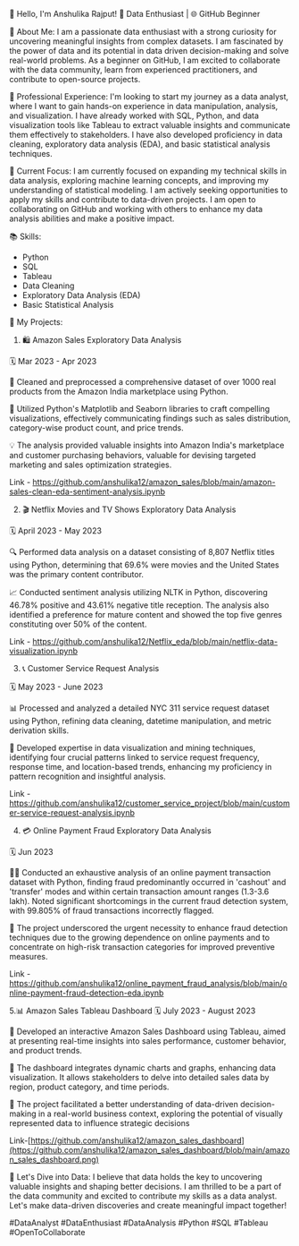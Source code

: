 👋 Hello, I'm Anshulika Rajput!
🧠 Data Enthusiast | 🌐 GitHub Beginner

🔬 About Me:
I am a passionate data enthusiast with a strong curiosity for uncovering meaningful insights from complex datasets. I am fascinated by the power of data and its potential in data driven decision-making and solve real-world problems. As a beginner on GitHub, I am excited to collaborate with the data community, learn from experienced practitioners, and contribute to open-source projects.

💼 Professional Experience:
I'm looking to start my journey as a data analyst, where I want to gain hands-on experience in data manipulation, analysis, and visualization. I have already worked with SQL, Python, and data visualization tools like Tableau to extract valuable insights and communicate them effectively to stakeholders. I have also developed proficiency in data cleaning, exploratory data analysis (EDA), and basic statistical analysis techniques.

🌱 Current Focus:
I am currently focused on expanding my technical skills in data analysis, exploring machine learning concepts, and improving my understanding of statistical modeling. I am actively seeking opportunities to apply my skills and contribute to data-driven projects. I am open to collaborating on GitHub and working with others to enhance my data analysis abilities and make a positive impact.

📚 Skills:
- Python
- SQL
- Tableau
- Data Cleaning
- Exploratory Data Analysis (EDA)
- Basic Statistical Analysis





🚀 My Projects:

1. 🛍️ Amazon Sales Exploratory Data Analysis

🗓️ Mar 2023 - Apr 2023

🧹 Cleaned and preprocessed a comprehensive dataset of over 1000 real products from the Amazon India marketplace using Python.

🎨 Utilized Python's Matplotlib and Seaborn libraries to craft compelling visualizations, effectively communicating findings such as sales distribution, category-wise product count, and price trends.

💡 The analysis provided valuable insights into Amazon India's marketplace and customer purchasing behaviors, valuable for devising targeted marketing and sales optimization strategies.

Link - https://github.com/anshulika12/amazon_sales/blob/main/amazon-sales-clean-eda-sentiment-analysis.ipynb


2. 🎬 Netflix Movies and TV Shows Exploratory Data Analysis

🗓️ April 2023 - May 2023

🔍 Performed data analysis on a dataset consisting of 8,807 Netflix titles using Python, determining that 69.6% were movies and the United States was the primary content contributor.

📈 Conducted sentiment analysis utilizing NLTK in Python, discovering 46.78% positive and 43.61% negative title reception. The analysis also identified a preference for mature content and showed the top five genres constituting over 50% of the content.

Link - https://github.com/anshulika12/Netflix_eda/blob/main/netflix-data-visualization.ipynb


3. 📞 Customer Service Request Analysis

🗓️ May 2023 - June 2023

📊 Processed and analyzed a detailed NYC 311 service request dataset using Python, refining data cleaning, datetime manipulation, and metric derivation skills.

🧠 Developed expertise in data visualization and mining techniques, identifying four crucial patterns linked to service request frequency, response time, and location-based trends, enhancing my proficiency in pattern recognition and insightful analysis.

Link - https://github.com/anshulika12/customer_service_project/blob/main/customer-service-request-analysis.ipynb




4. 💳 Online Payment Fraud Exploratory Data Analysis

🗓️ Jun 2023

🕵️‍♀️ Conducted an exhaustive analysis of an online payment transaction dataset with Python, finding fraud predominantly occurred in 'cashout' and 'transfer' modes and within certain transaction amount ranges (1.3-3.6 lakh). Noted significant shortcomings in the current fraud detection system, with 99.805% of fraud transactions incorrectly flagged.

🚨 The project underscored the urgent necessity to enhance fraud detection techniques due to the growing dependence on online payments and to concentrate on high-risk transaction categories for improved preventive measures.


Link - https://github.com/anshulika12/online_payment_fraud_analysis/blob/main/online-payment-fraud-detection-eda.ipynb


5.📊 Amazon Sales Tableau Dashboard
🗓️ July 2023 - August 2023

🔧 Developed an interactive Amazon Sales Dashboard using Tableau, aimed at presenting real-time insights into sales performance, customer behavior, and product trends.

🎨 The dashboard integrates dynamic charts and graphs, enhancing data visualization. It allows stakeholders to delve into detailed sales data by region, product category, and time periods.

💼 The project facilitated a better understanding of data-driven decision-making in a real-world business context, exploring the potential of visually represented data to influence strategic decisions


Link-[https://github.com/anshulika12/amazon_sales_dashboard](https://github.com/anshulika12/amazon_sales_dashboard/blob/main/amazon_sales_dashboard.png)




🚀 Let's Dive into Data:
I believe that data holds the key to uncovering valuable insights and shaping better decisions. I am thrilled to be a part of the data community and excited to contribute my skills as a data analyst. Let's make data-driven discoveries and create meaningful impact together!

#DataAnalyst #DataEnthusiast #DataAnalysis #Python #SQL #Tableau #OpenToCollaborate
